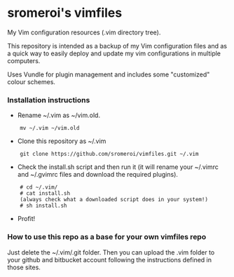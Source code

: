 # sromeroi's vimfiles

My Vim configuration resources (.vim directory tree).

This repository is intended as a backup of my Vim configuration files and as
a quick way to easily deploy and update my vim configurations in multiple
computers.

Uses Vundle for plugin management and includes some "customized" colour schemes.

### Installation instructions

* Rename ~/.vim as ~/vim.old.

```
    mv ~/.vim ~/vim.old
```

* Clone this repository as ~/.vim

```
    git clone https://github.com/sromeroi/vimfiles.git ~/.vim
```

* Check the install.sh script and then run it (it will rename your ~/.vimrc and ~/.gvimrc files and download the required plugins).

```
    # cd ~/.vim/
    # cat install.sh 
    (always check what a downloaded script does in your system!)
    # sh install.sh
```
* Profit!


### How to use this repo as a base for your own vimfiles repo

Just delete the ~/.vim/.git folder. Then you can upload the .vim folder to your github and bitbucket account following the instructions defined in those sites.


